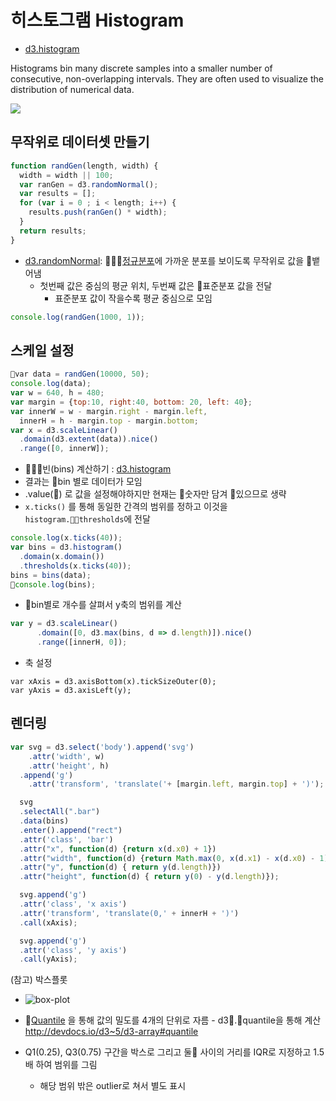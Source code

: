 히스토그램 Histogram
===

- [d3.histogram](http://devdocs.io/d3~5/d3-array#_histogram)

Histograms bin many discrete samples into a smaller number of consecutive, non-overlapping intervals. They are often used to visualize the distribution of numerical data.

[![](https://user-images.githubusercontent.com/253408/41151874-009344da-6b4d-11e8-9177-bdd24e9a8235.png)](https://en.wikipedia.org/wiki/Histogram)


무작위로 데이터셋 만들기
---

```javascript
function randGen(length, width) {
  width = width || 100;
  var ranGen = d3.randomNormal();
  var results = [];
  for (var i = 0 ; i < length; i++) {
    results.push(ranGen() * width);
  }
  return results;
}
```
- [d3.randomNormal](http://devdocs.io/d3~5/d3-random#randomNormal): [정규분포](https://en.wikipedia.org/wiki/Normal_distribution)에 가까운 분포를 보이도록 무작위로 값을 뱉어냄 
  - 첫번째 값은 중심의 평균 위치, 두번째 값은 표준분포 값을 전달
    - 표준분포 값이 작을수록 평균 중심으로 모임

```javascript
console.log(randGen(1000, 1));
```


스케일 설정
---

```javascript 
var data = randGen(10000, 50);
console.log(data);
var w = 640, h = 480;
var margin = {top:10, right:40, bottom: 20, left: 40};
var innerW = w - margin.right - margin.left,
  innerH = h - margin.top - margin.bottom;
var x = d3.scaleLinear()
  .domain(d3.extent(data)).nice()
  .range([0, innerW]);
```
- 빈(bins) 계산하기 : [d3.histogram](http://devdocs.io/d3~5/d3-array#histogram)
 - 결과는 bin 별로 데이터가 모임
 - .value() 로 값을 설정해야하지만 현재는 숫자만 담겨 있으므로 생략
 - `x.ticks()` 를 통해 동일한 간격의 범위를 정하고 이것을 `histogram.thresholds`에 전달

```javascript
console.log(x.ticks(40));
var bins = d3.histogram()
  .domain(x.domain())
  .thresholds(x.ticks(40));
bins = bins(data);
console.log(bins);
```
    
- bin별로 개수를 살펴서 y축의 범위를 계산  
```javascript
var y = d3.scaleLinear()
      .domain([0, d3.max(bins, d => d.length)]).nice()
      .range([innerH, 0]);
```

- 축 설정
```
var xAxis = d3.axisBottom(x).tickSizeOuter(0);
var yAxis = d3.axisLeft(y);
```


렌더링
---

```javascript
var svg = d3.select('body').append('svg')
    .attr('width', w)
    .attr('height', h)
  .append('g')
    .attr('transform', 'translate('+ [margin.left, margin.top] + ')');

  svg
  .selectAll(".bar")
  .data(bins)
  .enter().append("rect")
  .attr('class', 'bar')
  .attr("x", function(d) {return x(d.x0) + 1})
  .attr("width", function(d) {return Math.max(0, x(d.x1) - x(d.x0) - 1)})
  .attr("y", function(d) { return y(d.length)})
  .attr("height", function(d) { return y(0) - y(d.length)});

  svg.append('g')
  .attr('class', 'x axis')
  .attr('transform', 'translate(0,' + innerH + ')')
  .call(xAxis);

  svg.append('g')
  .attr('class', 'y axis')
  .call(yAxis);
```

(참고) 박스플롯
 - ![box-plot](https://upload.wikimedia.org/wikipedia/commons/thumb/1/1a/Boxplot_vs_PDF.svg/440px-Boxplot_vs_PDF.svg.png)

- [Quantile](https://en.wikipedia.org/wiki/Quartile) 을 통해 값의 밀도를 4개의 단위로 자름   - d3.quantile을 통해 계산 http://devdocs.io/d3~5/d3-array#quantile
 - Q1(0.25), Q3(0.75) 구간을 박스로 그리고 둘 사이의 거리를 IQR로 지정하고 1.5배 하여 범위를 그림
   - 해당 범위 밖은 outlier로 쳐서 별도 표시